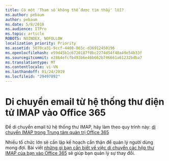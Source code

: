 ```yaml
---
title: Có một 'Tham số không thể được tìm thấy' lỗi?
ms.author: pebaum
author: pebaum
ms.date: 5/8/2018
ms.audience: ITPro
ms.topic: article
ROBOTS: NOINDEX, NOFOLLOW
localization_priority: Priority
ms.assetid: 5070ca31-9ccf-4408-865c-d36912450196
ms.openlocfilehash: e59d45b1c6720187f0bc2274d54f48a49e54b33f
ms.sourcegitcommit: e2864efcfb493b6e46b662b746661a61232bdba7
ms.translationtype: MT
ms.contentlocale: vi-VN
ms.lasthandoff: 01/24/2019
ms.locfileid: "29497892"
---
```

# <a name="migrating-email-from-imap-email-system-to-office-365"></a>Di chuyển email từ hệ thống thư điện tử IMAP vào Office 365

Để di chuyển email từ hệ thống thư IMAP, hãy làm theo quy trình này: [di chuyển IMAP trong Trung tâm quản trị Office 365](https://support.office.com/article/4682f2e4-f720-4868-91ab-207f5b0c325d)
  
Nhiều tổ chức lớn sẽ cần lập kế hoạch cẩn thận để quản lý người dùng mong đợi. Bài viết [những gì bạn cần biết về việc di chuyển các hộp thư IMAP của bạn vào Office 365](https://support.office.com/article/3fe19996-29bc-4879-aab9-5a622b2f1481) sẽ giúp bạn quản lý sự thay đổi. 
  

